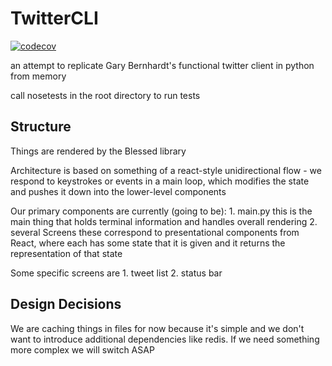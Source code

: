 # TwitterCLI

[![codecov](https://codecov.io/gh/grobolom/TwitterCLI/branch/master/graph/badge.svg)](https://codecov.io/gh/grobolom/TwitterCLI)

an attempt to replicate Gary Bernhardt's functional twitter client in python
from memory

call nosetests in the root directory to run tests

## Structure

Things are rendered by the Blessed library

Architecture is based on something of a react-style unidirectional flow - we
respond to keystrokes or events in a main loop, which modifies the state
and pushes it down into the lower-level components

Our primary components are currently (going to be):
    1. main.py
        this is the main thing that holds terminal information and handles
        overall rendering
    2. several Screens
        these correspond to presentational components from React, where each
        has some state that it is given and it returns the representation of
        that state

Some specific screens are
    1. tweet list
    2. status bar

## Design Decisions

We are caching things in files for now because it's simple and we don't want to
introduce additional dependencies like redis. If we need something more complex
we will switch ASAP
